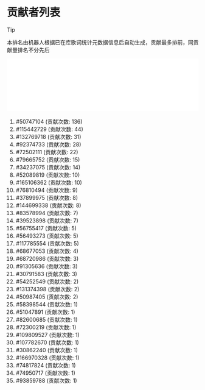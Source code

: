 # 贡献者列表

> [!TIP]
> 本排名由机器人根据已在库歌词统计元数据信息后自动生成，贡献最多排前，同贡献量排名不分先后

![贡献者头像画廊](./CONTRIBUTORS.svg)

1. #50747104 (贡献次数: 136)
2. #115442729 (贡献次数: 44)
3. #132769718 (贡献次数: 31)
4. #92374733 (贡献次数: 28)
5. #72502111 (贡献次数: 22)
6. #79665752 (贡献次数: 15)
7. #34237075 (贡献次数: 14)
8. #52089819 (贡献次数: 10)
9. #165106362 (贡献次数: 10)
10. #76810494 (贡献次数: 9)
11. #37899975 (贡献次数: 8)
12. #144699338 (贡献次数: 8)
13. #83578994 (贡献次数: 7)
14. #39523898 (贡献次数: 7)
15. #56755417 (贡献次数: 5)
16. #56493273 (贡献次数: 5)
17. #117785554 (贡献次数: 5)
18. #68677053 (贡献次数: 4)
19. #68720986 (贡献次数: 3)
20. #91305636 (贡献次数: 3)
21. #30791583 (贡献次数: 3)
22. #54252549 (贡献次数: 2)
23. #131374398 (贡献次数: 2)
24. #50987405 (贡献次数: 2)
25. #58398544 (贡献次数: 1)
26. #51047891 (贡献次数: 1)
27. #82600685 (贡献次数: 1)
28. #72300219 (贡献次数: 1)
29. #109809527 (贡献次数: 1)
30. #107782670 (贡献次数: 1)
31. #30862240 (贡献次数: 1)
32. #166970328 (贡献次数: 1)
33. #74817824 (贡献次数: 1)
34. #74950717 (贡献次数: 1)
35. #93859788 (贡献次数: 1)
